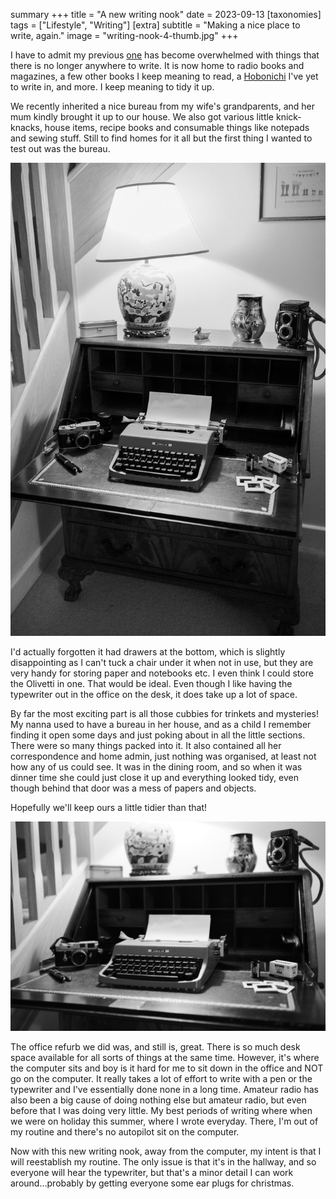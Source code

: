 summary +++
title =  "A new writing nook"
date =  2023-09-13
[taxonomies]
tags =  ["Lifestyle", "Writing"]
[extra]
subtitle =  "Making a nice place to write, again."
image = "writing-nook-4-thumb.jpg"
+++

I have to admit my previous [one](https://alexjj.com/posts/2022/a-little-writing-nook/) has become overwhelmed with things that there is no longer anywhere to write. It is now home to radio books and magazines, a few other books I keep meaning to read, a [Hobonichi](https://alexjj.com/posts/2022/hobonichi-first/) I've yet to write in, and more. I keep meaning to tidy it up.

We recently inherited a nice bureau from my wife's grandparents, and her mum kindly brought it up to our house. We also got various little knick-knacks, house items, recipe books and consumable things like notepads and sewing stuff. Still to find homes for it all but the first thing I wanted to test out was the bureau.

![Now I'm creative](writing-nook-1.jpg "Now I'm creative")

I'd actually forgotten it had drawers at the bottom, which is slightly disappointing as I can't tuck a chair under it when not in use, but they are very handy for storing paper and notebooks etc. I even think I could store the Olivetti in one. That would be ideal. Even though I like having the typewriter out in the office on the desk, it does take up a lot of space.

By far the most exciting part is all those cubbies for trinkets and mysteries! My nanna used to have a bureau in her house, and as a child I remember finding it open some days and just poking about in all the little sections. There were so many things packed into it. It also contained all her correspondence and home admin, just nothing was organised, at least not how any of us could see. It was in the dining room, and so when it was dinner time she could just close it up and everything looked tidy, even though behind that door was a mess of papers and objects.

Hopefully we'll keep ours a little tidier than that!

![Analogue level: All](writing-nook-2.jpg "Analogue level: All")

The office refurb we did was, and still is, great. There is so much desk space available for all sorts of things at the same time. However, it's where the computer sits and boy is it hard for me to sit down in the office and NOT go on the computer. It really takes a lot of effort to write with a pen or the typewriter and I've essentially done none in a long time. Amateur radio has also been a big cause of doing nothing else but amateur radio, but even before that I was doing very little. My best periods of writing where when we were on holiday this summer, where I wrote everyday. There, I'm out of my routine and there's no autopilot sit on the computer.

Now with this new writing nook, away from the computer, my intent is that I will reestablish my routine. The only issue is that it's in the hallway, and so everyone will hear the typewriter, but that's a minor detail I can work around...probably by getting everyone some ear plugs for christmas.

